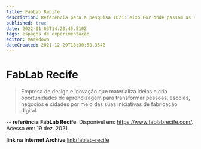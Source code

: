 ```yaml
---
title: FabLab Recife 
description: Referência para a pesquisa ID21: eixo Por onde passam as soluções.
published: true
date: 2022-01-03T14:20:45.510Z
tags: espaços de experimentação
editor: markdown
dateCreated: 2021-12-29T18:30:58.354Z
---
```


# FabLab Recife 
> Empresa de design e inovação que materializa ideias e cria oportunidades de aprendizagem para transformar pessoas, escolas, negócios e cidades por meio das suas iniciativas de fabricação digital. 

-- 
**referência**
**FabLab Recife**. Disponível em: https://www.fablabrecife.com/. Acesso em: 19 dez. 2021.

**link na Internet Archive**
[link/fablab-recife](https://web.archive.org/web/20210516122510/https://fablabrecife.com/)